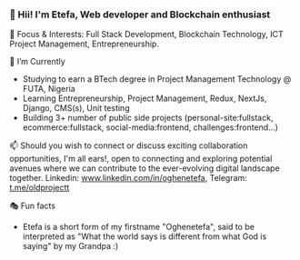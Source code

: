 ### 👋 Hii! I'm Etefa, Web developer and Blockchain enthusiast

🎈 Focus & Interests: Full Stack Development, Blockchain Technology, ICT Project Management, Entrepreneurship. 

🔭 I’m Currently
- Studying to earn a BTech degree in Project Management Technology @ FUTA, Nigeria
- Learning Entrepreneurship, Project Management, Redux, NextJs, Django, CMS(s), Unit testing
- Building 3+ number of public side projects (personal-site:fullstack, ecommerce:fullstack, social-media:frontend, challenges:frontend...)

📫 Should you wish to connect or discuss exciting collaboration opportunities, I'm all ears!, open to connecting and exploring potential avenues where we can contribute to the ever-evolving digital landscape together. Linkedin: www.linkedin.com/in/oghenetefa, Telegram: [t.me/oldprojectt](https://t.me/oldprojectt)

🎭 Fun facts
- Etefa is a short form of my firstname "Oghenetefa", said to be interpreted as "What the world says is different from what God is saying" by my Grandpa :)
